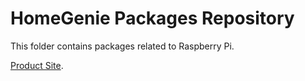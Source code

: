 # HomeGenie Packages Repository

This folder contains packages related to Raspberry Pi.

<a href="https://www.raspberrypi.org/" target="_blank">Product Site</a>.


